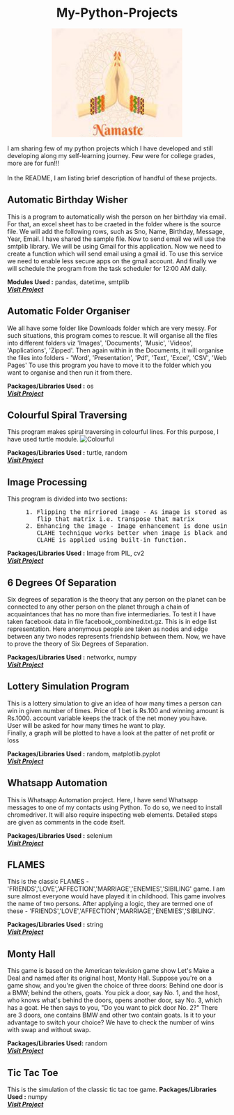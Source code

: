 # <h1 align=center>My-Python-Projects</h1>


<p align="center">
  <img width='300' height='250' src='/Assets/Namaste.jpg'> 
</p>

I am sharing few of my python projects which I have developed and still developing along my self-learning journey.
Few were for college grades, more are for fun!!!
<br>
<br>
In the README, I am listing brief description of handful of these projects.
 
## **Automatic Birthday Wisher**
This is a program to automatically wish the person on her birthday via email. For that, an excel sheet has to be craeted in the folder where is the source file. We will add the following rows, such as Sno, Name, Birthday, Message, Year, Email. I have shared the sample file. Now to send email we will use the smtplib library. We will be using Gmail for this application. Now we need to create a function which will send email using a gmail id. To use this service we need to enable less secure apps on the gmail account. And finally we will schedule the program from the task scheduler for 12:00 AM daily.

 **Modules Used :** pandas, datetime, smtplib <br>
 <a href='/Projects/Automatic Birthday Wisher'> <strong> <em> Visit Project </strong> </em> </a>

## **Automatic Folder Organiser**
We all have some folder like Downloads folder which are very messy. For such situations, this program comes to rescue. It will organise all the files into different folders viz 'Images', 'Documents', 'Music', 'Videos', 'Applications', 'Zipped'.
Then again within in the Documents, it will organise the files into folders - 'Word', 'Presentation', 'Pdf', 'Text', 'Excel', 'CSV', 'Web Pages'
To use this program you have to move it to the folder which you want to organise and then run it from there.

**Packages/Libraries Used :** os <br>
 <a href='/Projects/Automatic Folder Organiser.py'> <strong> <em> Visit Project </strong> </em> </a>
 
## **Colourful Spiral Traversing**
This program makes spiral traversing in colourful lines. For this purpose, I have used turtle module.
   ![Colourful](https://user-images.githubusercontent.com/92518496/227700398-63fb24eb-dee4-4c1b-830a-766781d4886a.gif)
   
**Packages/Libraries Used :** turtle, random <br>
 <a href='/Projects/Colourful Spiral Traversing.py'> <strong> <em> Visit Project </strong> </em> </a>

## **Image Processing**
This program is divided into two sections:
 <pre>     1. Flipping the mirriored image - As image is stored as a matrix in computer. Now, to flip the image, we have to 
        flip that matrix i.e. transpose that matrix
     2. Enhancing the image - Image enhancement is done using Contrast limited Adaptive Histogram Equalization (CLAHE). 
        CLAHE technique works better when image is black and white. So first it is converted in Gray Scale Image, then 
        CLAHE is applied using built-in function.           </pre>
        
 **Packages/Libraries Used :** Image from PIL, cv2 <br>
 <a href='/Projects/Image Processing'> <strong> <em> Visit Project </strong> </em> </a>      
  
## **6 Degrees Of Separation**
Six degrees of separation is the theory that any person on the planet can be connected to any other person on the planet through a chain of acquaintances that has no more than five intermediaries. To test it I have taken facebook data in file facebook_combined.txt.gz. 
This is in edge list representation. Here anonymous people 
are taken as nodes and edge between any two nodes 
represents friendship between them. Now, we have to prove
the theory of Six Degrees of Separation. 

 **Packages/Libraries Used :** networkx, numpy <br>
 <a href='/Projects/6 Degrees Of Separation'> <strong> <em> Visit Project </strong> </em> </a>
 
## **Lottery Simulation Program**
This is a lottery simulation to give an idea of how many times a person can win in given number of times. Price of 1 bet is Rs.100 and winning amount is Rs.1000.
account variable keeps the track of the net money you have.    
User will be asked for how many times he want to play.    
Finally, a graph will be plotted to have a look at the patter of net profit or loss 

**Packages/Libraries Used :** random, matplotlib.pyplot <br>
 <a href='/Projects/Lottery Simulation Program.py'> <strong> <em> Visit Project </strong> </em> </a>

## **Whatsapp Automation**
This is Whatsapp Automation project. Here, I have send Whatsapp messages to one of my contacts using Python. To do so, we need to install chromedriver. It will also
require inspecting web elements. Detailed steps are given as comments in the code itself.

**Packages/Libraries Used :** selenium <br>
<a href='/Projects/Whatsapp Automation Using Python.py'> <strong> <em> Visit Project </strong> </em> </a>

## **FLAMES**
This is the classic FLAMES - 'FRIENDS','LOVE','AFFECTION','MARRIAGE','ENEMIES','SIBILING' game. I am sure almost everyone would have played it in childhood.
This game involves the name of two persons. After applying a logic, they are termed one of these - 'FRIENDS','LOVE','AFFECTION','MARRIAGE','ENEMIES','SIBILING'.

**Packages/Libraries Used :** string <br>
<a href='/Projects/Games/FLAMES.py'> <strong> <em> Visit Project </strong> </em> </a>

## **Monty Hall**
This game is based on the American television game show Let's Make a Deal and named after its original host, Monty Hall. Suppose you're on a game show, and you're given the choice of three doors: Behind one door is a BMW; behind the others, goats. You pick a door, say No. 1, 
and the host, who knows what's behind the doors, opens another door, say No. 3, which has a goat. He then says to you, "Do you want to pick door No. 2?"
There are 3 doors, one contains BMW and other two contain goats. Is it to your advantage to switch your choice?
We have to check the number of wins with swap and without swap.

**Packages/Libraries Used:** random <br>
<a href='/Projects/Games/Monty Hall.py'> <strong> <em> Visit Project </strong> </em> </a>

## **Tic Tac Toe**
This is the simulation of the classic tic tac toe game.
**Packages/Libraries Used :** numpy <br>
<a href='/Projects/Games/Tic Tac Toe.py'> <strong> <em> Visit Project </strong> </em> </a>

 
